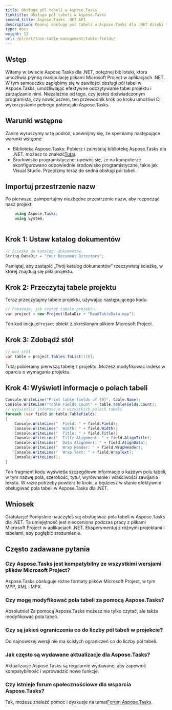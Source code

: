 ```yaml
---
title: Obsługa pól tabeli w Aspose.Tasks
linktitle: Obsługa pól tabeli w Aspose.Tasks
second_title: Aspose.Tasks .NET API
description: Opanuj obsługę pól tabeli w Aspose.Tasks dla .NET dzięki temu wszechstronnemu samouczkowi. Naucz się bez wysiłku czytać, wyświetlać i modyfikować tabele projektu.
type: docs
weight: 12
url: /pl/net/task-table-management/table-fields/
---
```

## Wstęp
Witamy w świecie Aspose.Tasks dla .NET, potężnej biblioteki, która umożliwia płynną manipulację plikami Microsoft Project w aplikacjach .NET. W tym samouczku zagłębimy się w zawiłości obsługi pól tabel w Aspose.Tasks, umożliwiając efektywne odczytywanie tabel projektu i zarządzanie nimi. Niezależnie od tego, czy jesteś doświadczonym programistą, czy nowicjuszem, ten przewodnik krok po kroku umożliwi Ci wykorzystanie pełnego potencjału Aspose.Tasks.
## Warunki wstępne
Zanim wyruszymy w tę podróż, upewnijmy się, że spełniamy następujące warunki wstępne:
-  Biblioteka Aspose.Tasks: Pobierz i zainstaluj bibliotekę Aspose.Tasks dla .NET. możesz to znaleźć[Tutaj](https://releases.aspose.com/tasks/net/).
- Środowisko programistyczne: upewnij się, że na komputerze skonfigurowano odpowiednie środowisko programistyczne, takie jak Visual Studio.
Przejdźmy teraz do sedna obsługi pól tabeli.
## Importuj przestrzenie nazw
Po pierwsze, zaimportujmy niezbędne przestrzenie nazw, aby rozpocząć nasz projekt:
```csharp
    using Aspose.Tasks;
    using System;
    
```
## Krok 1: Ustaw katalog dokumentów
```csharp
// Ścieżka do katalogu dokumentów.
String DataDir = "Your Document Directory";
```
Pamiętaj, aby zastąpić „Twój katalog dokumentów” rzeczywistą ścieżką, w której znajdują się pliki projektu.
## Krok 2: Przeczytaj tabele projektu
Teraz przeczytajmy tabele projektu, używając następującego kodu:
```csharp
// Pokazuje, jak czytać tabele projektu.
var project = new Project(DataDir + "ReadTableData.mpp");
```
 Ten kod inicjuje`Project` obiekt z określonym plikiem Microsoft Project.
## Krok 3: Zdobądź stół
```csharp
// weź stół
var table = project.Tables.ToList()[0];
```
Tutaj pobieramy pierwszą tabelę z projektu. Możesz modyfikować indeks w oparciu o wymagania projektu.
## Krok 4: Wyświetl informacje o polach tabeli
```csharp
Console.WriteLine("Print table fields of {0}", table.Name);
Console.WriteLine("Table Fields Count" + table.TableFields.Count);
// wyświetlić informacje o wszystkich polach tabeli
foreach (var field in table.TableFields)
{
    Console.WriteLine("  Field: " + field.Field);
    Console.WriteLine("  Width: " + field.Width);
    Console.WriteLine("  Title: " + field.Title);
    Console.WriteLine("  Title Alignment: " + field.AlignTitle);
    Console.WriteLine("  Data Alignment: " + field.AlignData);
    Console.WriteLine("  Wrap Header: " + field.WrapHeader);
    Console.WriteLine("  Wrap Text: " + field.WrapText);
    Console.WriteLine();
}
```
Ten fragment kodu wyświetla szczegółowe informacje o każdym polu tabeli, w tym nazwę pola, szerokość, tytuł, wyrównanie i właściwości zawijania tekstu.
W razie potrzeby powtórz te kroki, a będziesz w stanie efektywnie obsługiwać pola tabeli w Aspose.Tasks dla .NET.
## Wniosek
Gratulacje! Pomyślnie nauczyłeś się obsługiwać pola tabeli w Aspose.Tasks dla .NET. Ta umiejętność jest nieoceniona podczas pracy z plikami Microsoft Project w aplikacjach .NET. Eksperymentuj z różnymi projektami i tabelami, aby pogłębić zrozumienie.
## Często zadawane pytania
### Czy Aspose.Tasks jest kompatybilny ze wszystkimi wersjami plików Microsoft Project?
Aspose.Tasks obsługuje różne formaty plików Microsoft Project, w tym MPP, XML i MPX.
### Czy mogę modyfikować pola tabeli za pomocą Aspose.Tasks?
Absolutnie! Za pomocą Aspose.Tasks możesz nie tylko czytać, ale także modyfikować pola tabeli.
### Czy są jakieś ograniczenia co do liczby pól tabeli w projekcie?
Od najnowszej wersji nie ma ścisłych ograniczeń co do liczby pól tabeli.
### Jak często są wydawane aktualizacje dla Aspose.Tasks?
Aktualizacje Aspose.Tasks są regularnie wydawane, aby zapewnić kompatybilność i wprowadzić nowe funkcje.
### Czy istnieje forum społecznościowe dla wsparcia Aspose.Tasks?
Tak, możesz znaleźć pomoc i dyskusje na temat[Forum Aspose.Tasks](https://forum.aspose.com/c/tasks/15).